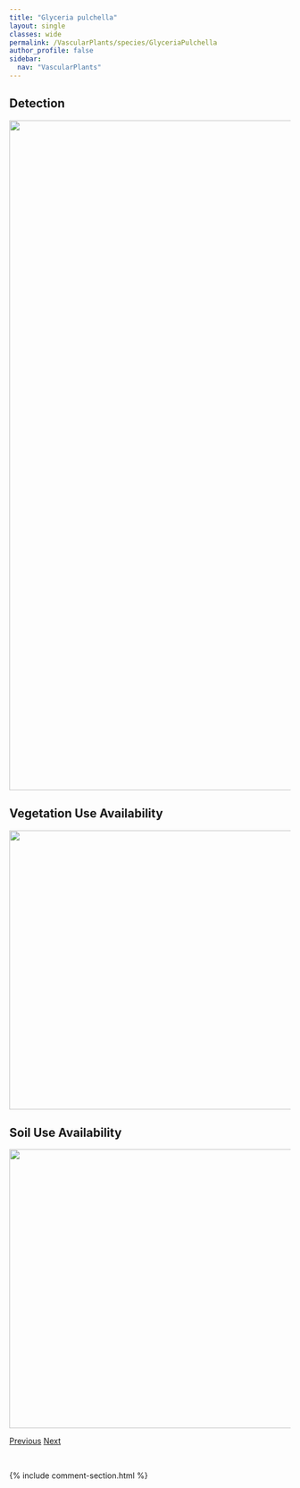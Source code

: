 ```yaml
---
title: "Glyceria pulchella"
layout: single
classes: wide
permalink: /VascularPlants/species/GlyceriaPulchella
author_profile: false
sidebar:
  nav: "VascularPlants"
---
```


<h2>Detection</h2>

<a href="https://drive.google.com/uc?export=view&id=1tg9RCA4_Hccz8q95S3rnsm1f70hPS1Z5">
<img src="https://drive.google.com/uc?export=view&id=1tg9RCA4_Hccz8q95S3rnsm1f70hPS1Z5" height = "1200" width = "800">
</a>


<h2>Vegetation Use Availability</h2>

<a href="https://drive.google.com/uc?export=view&id=1rJhMS_BvTesd6A230rRTg_XzQ_RDrK3n">
<img src="https://drive.google.com/uc?export=view&id=1rJhMS_BvTesd6A230rRTg_XzQ_RDrK3n" height = "500" width = "1000">
</a>


<h2>Soil Use Availability</h2>

<a href="https://drive.google.com/uc?export=view&id=1Zur3cCvOE6FhqcTxmqckT640jAo3arUm">
<img src="https://drive.google.com/uc?export=view&id=1Zur3cCvOE6FhqcTxmqckT640jAo3arUm" height = "500" width = "1000">
</a>


<a href="/DevelopmentWebsite/VascularPlants/species/GlyceriaGrandis" class="pagination--pager" title="Glyceria grandis">Previous</a> <a href="/DevelopmentWebsite/VascularPlants/species/GlyceriaStriata" class="pagination--pager" title="Glyceria striata">Next</a>

<p>&nbsp;</p>

{% include comment-section.html %}
